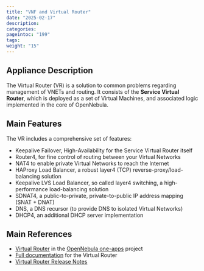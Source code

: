 ```yaml
---
title: "VNF and Virtual Router"
date: "2025-02-17"
description:
categories:
pageintoc: "199"
tags:
weight: "15"
---
```


<a id="service-vnf"></a>

<!--# Virtual Network Functions (VNF) and Virtual Router -->

## Appliance Description

The Virtual Router (VR) is a solution to common problems regarding management of VNETs and routing. It consists of the **Service Virtual Router**, which is deployed as a set of Virtual Machines, and associated logic implemented in the core of OpenNebula.

## Main Features

The VR includes a comprehensive set of features:

- Keepalive Failover, High-Availability for the Service Virtual Router itself
- Router4, for fine control of routing between your Virtual Networks
- NAT4 to enable private Virtual Networks to reach the Internet
- HAProxy Load Balancer, a robust layer4 (TCP) reverse-proxy/load-balancing solution
- Keepalive LVS Load Balancer, so called layer4 switching, a high-performance load-balancing solution
- SDNAT4, a public-to-private, private-to-public IP address mapping (SNAT + DNAT)
- DNS, a DNS recursor (to provide DNS to isolated Virtual Networks)
- DHCP4, an additional DHCP server implementation

## Main References

- [Virtual Router](https://github.com/OpenNebula/one-apps/tree/master/appliances/VRouter) in the [OpenNebula one-apps](https://github.com/OpenNebula/one-apps) project
- [Full documentation](https://github.com/OpenNebula/one-apps/wiki) for the Virtual Router
- [Virtual Router Release Notes](https://github.com/OpenNebula/one-apps/releases)
